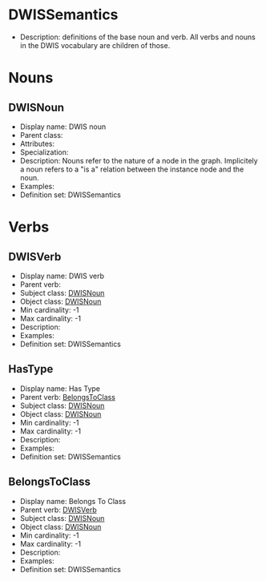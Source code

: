 # DWISSemantics<!-- DEFINITION SET HEADER -->
- Description: definitions of the base noun and verb. All verbs and nouns in the DWIS vocabulary are children of those.
# Nouns
## DWISNoun <!-- NOUN -->
- Display name: DWIS noun
- Parent class: [](./.md#)
- Attributes:
- Specialization:
- Description: Nouns refer to the nature of a node in the graph. Implicitely a noun refers to a "is a" relation between the instance node and the noun.
- Examples:
- Definition set: DWISSemantics
# Verbs
## DWISVerb <!-- VERB -->
- Display name: DWIS verb
- Parent verb: [](./.md#)
- Subject class: [DWISNoun](./DWISSemantics.md#DWISNoun)
- Object class: [DWISNoun](./DWISSemantics.md#DWISNoun)
- Min cardinality: -1
- Max cardinality: -1
- Description: 
- Examples: 
- Definition set: DWISSemantics
## HasType <!-- VERB -->
- Display name: Has Type
- Parent verb: [BelongsToClass](./DWISSemantics.md#BelongsToClass)
- Subject class: [DWISNoun](./DWISSemantics.md#DWISNoun)
- Object class: [DWISNoun](./DWISSemantics.md#DWISNoun)
- Min cardinality: -1
- Max cardinality: -1
- Description: 
- Examples: 
- Definition set: DWISSemantics
## BelongsToClass <!-- VERB -->
- Display name: Belongs To Class
- Parent verb: [DWISVerb](./DWISSemantics.md#DWISVerb)
- Subject class: [DWISNoun](./DWISSemantics.md#DWISNoun)
- Object class: [DWISNoun](./DWISSemantics.md#DWISNoun)
- Min cardinality: -1
- Max cardinality: -1
- Description: 
- Examples: 
- Definition set: DWISSemantics
